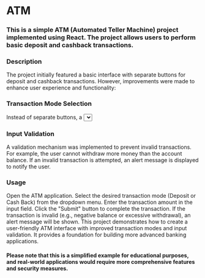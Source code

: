 # ATM

### This is a simple ATM (Automated Teller Machine) project implemented using React. The project allows users to perform basic deposit and cashback transactions.

### Description
The project initially featured a basic interface with separate buttons for deposit and cashback transactions. However, improvements were made to enhance user experience and functionality:

### Transaction Mode Selection 
Instead of separate buttons, a <select> input element was introduced to allow users to switch between Deposit and Cash Back modes. This provides a clear distinction between the two transaction types.

### Input Validation
A validation mechanism was implemented to prevent invalid transactions. For example, the user cannot withdraw more money than the account balance. If an invalid transaction is attempted, an alert message is displayed to notify the user.

### Usage
Open the ATM application.
Select the desired transaction mode (Deposit or Cash Back) from the dropdown menu.
Enter the transaction amount in the input field.
Click the "Submit" button to complete the transaction.
If the transaction is invalid (e.g., negative balance or excessive withdrawal), an alert message will be shown.
This project demonstrates how to create a user-friendly ATM interface with improved transaction modes and input validation. It provides a foundation for building more advanced banking applications.

#### Please note that this is a simplified example for educational purposes, and real-world applications would require more comprehensive features and security measures.
